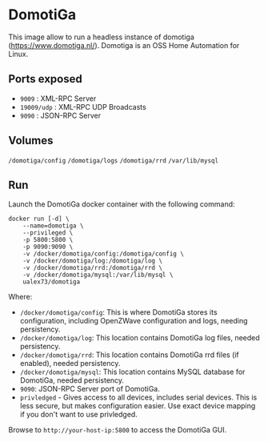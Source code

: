DomotiGa
========

This image allow to run a headless instance of domotiga (https://www.domotiga.nl/).
Domotiga is an OSS Home Automation for Linux.

Ports exposed
-------------

- `9009` : XML-RPC Server
- `19009/udp` : XML-RPC UDP Broadcasts
- `9090` : JSON-RPC Server

Volumes
-------

`/domotiga/config`
`/domotiga/logs`
`/domotiga/rrd`
`/var/lib/mysql`

Run
---

Launch the DomotiGa docker container with the following command:

```
docker run [-d] \
    --name=domotiga \
    --privileged \
    -p 5800:5800 \
    -p 9090:9090 \
    -v /docker/domotiga/config:/domotiga/config \
    -v /docker/domotiga/log:/domotiga/log \
    -v /docker/domotiga/rrd:/domotiga/rrd \
    -v /docker/domotiga/mysql:/var/lib/mysql \
    ualex73/domotiga
```

Where:
  - `/docker/domotiga/config`: This is where DomotiGa stores its configuration, including OpenZWave configuration and logs, needing persistency.
  - `/docker/domotiga/log`: This location contains DomotiGa log files, needed persistency.
  - `/docker/domotiga/rrd`: This location contains DomotiGa rrd files (if enabled), needed persistency.
  - `/docker/domotiga/mysql`: This location contains MySQL database for DomotiGa, needed persistency.
  - `9090`: JSON-RPC Server port of DomotiGa.
  - `privledged` - Gives access to all devices, includes serial devices. This is less secure, but makes configuration easier. Use exact device mapping if you don't want to use privledged.

Browse to `http://your-host-ip:5800` to access the DomotiGa GUI.

